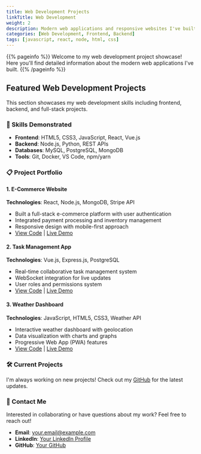 ```yaml
---
title: Web Development Projects
linkTitle: Web Development
weight: 2
description: Modern web applications and responsive websites I've built
categories: [Web Development, Frontend, Backend]
tags: [javascript, react, node, html, css]
---
```


{{% pageinfo %}}
Welcome to my web development project showcase! Here you'll find detailed information about the modern web applications I've built.
{{% /pageinfo %}}

## Featured Web Development Projects

This section showcases my web development skills including frontend, backend, and full-stack projects.

### 🚀 Skills Demonstrated
- **Frontend**: HTML5, CSS3, JavaScript, React, Vue.js
- **Backend**: Node.js, Python, REST APIs  
- **Databases**: MySQL, PostgreSQL, MongoDB
- **Tools**: Git, Docker, VS Code, npm/yarn

### 📋 Project Portfolio

#### 1. E-Commerce Website
**Technologies**: React, Node.js, MongoDB, Stripe API
- Built a full-stack e-commerce platform with user authentication
- Integrated payment processing and inventory management
- Responsive design with mobile-first approach
- [View Code](https://github.com/your-username/ecommerce-project) | [Live Demo](https://your-ecommerce-demo.netlify.app)

#### 2. Task Management App
**Technologies**: Vue.js, Express.js, PostgreSQL
- Real-time collaborative task management system
- WebSocket integration for live updates
- User roles and permissions system
- [View Code](https://github.com/your-username/task-manager) | [Live Demo](https://your-task-demo.netlify.app)

#### 3. Weather Dashboard
**Technologies**: JavaScript, HTML5, CSS3, Weather API
- Interactive weather dashboard with geolocation
- Data visualization with charts and graphs
- Progressive Web App (PWA) features
- [View Code](https://github.com/your-username/weather-app) | [Live Demo](https://your-weather-demo.netlify.app)

### 🛠️ Current Projects

I'm always working on new projects! Check out my [GitHub](https://github.com/your-username) for the latest updates.

### 📱 Contact Me

Interested in collaborating or have questions about my work? Feel free to reach out!
- **Email**: your.email@example.com
- **LinkedIn**: [Your LinkedIn Profile](https://linkedin.com/in/your-profile)
- **GitHub**: [Your GitHub](https://github.com/your-username)